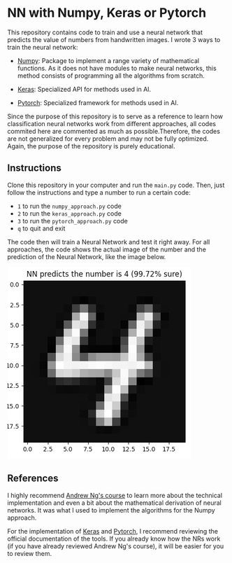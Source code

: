 # NN with Numpy, Keras or Pytorch

This repository contains code to train and use a neural network that predicts the value of numbers from handwritten images. I wrote 3 ways to train the neural network:

- [Numpy](https://numpy.org): Package to implement a range variety of mathematical functions. As it does not have modules to make neural networks, this method consists of programming all the algorithms from scratch.

- [Keras](https://keras.io): Specialized API for methods used in AI.

- [Pytorch](https://pytorch.org): Specialized framework for methods used in AI.

Since the purpose of this repository is to serve as a reference to learn how classification neural networks work from different approaches, all codes commited here are commented as much as possible.Therefore, the codes are not generalized for every problem and may not be fully optimized. Again, the purpose of the repository is purely educational.

## Instructions

Clone this repository in your computer and run the `main.py` code. Then, just follow the instructions and type a number to run a certain code:
- `1` to run the `numpy_approach.py` code
- `2` to run the `keras_approach.py` code
- `3` to run the `pytorch_approach.py` code
- `q` to quit and exit

The code then will train a Neural Network and test it right away. For all approaches, the code shows the actual image of the number and the prediction
of the Neural Network, like the image below.

![Example](tools/prediction_example.png)

## References

I highly recommend [Andrew Ng's course](https://youtube.com/playlist?list=PLLssT5z_DsK-h9vYZkQkYNWcItqhlRJLN) to learn more about the technical implementation and even a bit about the mathematical derivation of neural networks. It was what I used to implement the algorithms for the Numpy approach.

For the implementation of [Keras](https://keras.io) and [Pytorch](https://pytorch.org), I recommend reviewing the official documentation of the tools. If you already know how the NRs work (if you have already reviewed Andrew Ng's course), it will be easier for you to review them.

